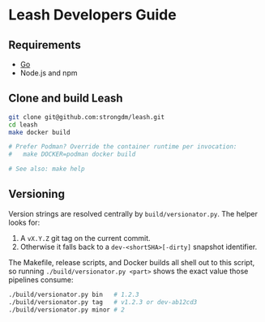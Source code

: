# Leash Developers Guide

## Requirements

- [Go](https://go.dev)
- Node.js and npm

## Clone and build Leash

```bash
git clone git@github.com:strongdm/leash.git
cd leash
make docker build

# Prefer Podman? Override the container runtime per invocation:
#   make DOCKER=podman docker build

# See also: make help
```

## Versioning

Version strings are resolved centrally by `build/versionator.py`. The helper looks for:

1. A `vX.Y.Z` git tag on the current commit.
2. Otherwise it falls back to a `dev-<shortSHA>[-dirty]` snapshot identifier.

The Makefile, release scripts, and Docker builds all shell out to this script, so running `./build/versionator.py <part>` shows the exact value those pipelines consume:

```bash
./build/versionator.py bin   # 1.2.3
./build/versionator.py tag   # v1.2.3 or dev-ab12cd3
./build/versionator.py minor # 2
```
